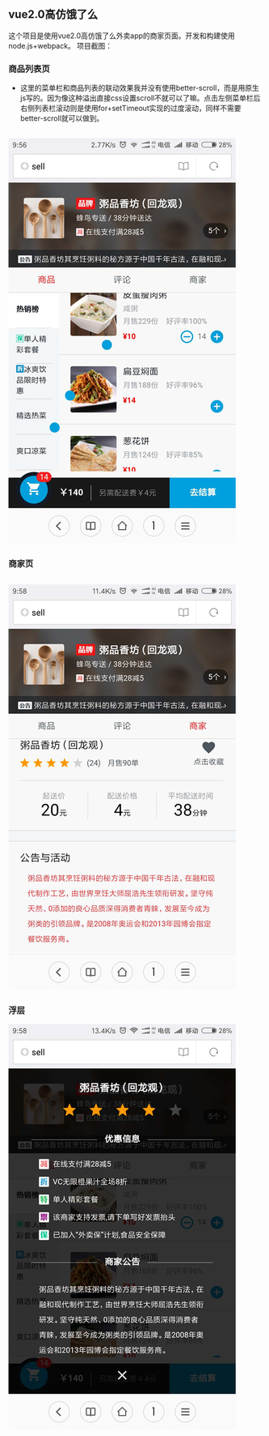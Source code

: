 vue2.0高仿饿了么
-----------
这个项目是使用vue2.0高仿饿了么外卖app的商家页面。开发和构建使用node.js+webpack。
项目截图：
### 商品列表页 ###
 - 这里的菜单栏和商品列表的联动效果我并没有使用better-scroll，而是用原生js写的。因为像这种溢出直接css设置scroll不就可以了嘛。点击左侧菜单栏后右侧列表栏滚动则是使用for+setTimeout实现的过度滚动，同样不需要better-scroll就可以做到。

![商品列表页](https://github.com/wang-man/eeee/blob/master/2.jpg)
----------
### 商家页 ###
![商家页](https://github.com/wang-man/eeee/blob/master/1.jpg)
----------
### 浮层 ###
![浮层](https://github.com/wang-man/eeee/blob/master/3.jpg)
